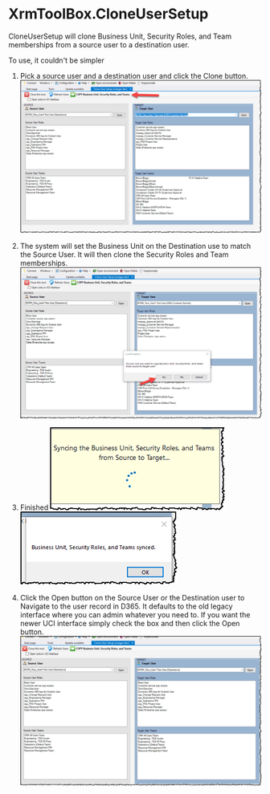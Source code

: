 # XrmToolBox.CloneUserSetup

CloneUserSetup will clone Business Unit, Security Roles, and Team memberships from a source user to a destination user.

To use, it couldn't be simpler
1. Pick a source user and a destination user and click the Clone button.
![Alt text](docs/img/CloneUserSetup1.png)

1. The system will set the Business Unit on the Destination use to match the Source User.  It will then clone the Security Roles and Team memberships.
![Alt text](docs/img/CloneUserSetup2.png)

1. Finished
![Alt text](docs/img/CloneUserSetup3.png)
![Alt text](docs/img/CloneUserSetup4.png)

1. Click the Open button on the Source User or the Destination user to Navigate to the user record in D365.  It defaults to the old legacy interface where you can admin whatever you need to.
If you want the newer UCI interface simply check the box and then click the Open button.
![Alt text](docs/img/CloneUserSetup5.png)